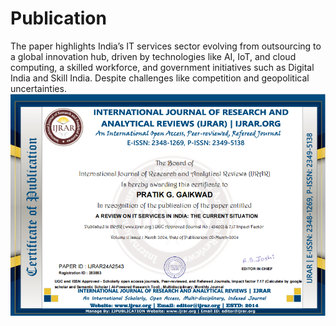 # Publication
The paper highlights India’s IT services sector evolving from outsourcing to a global innovation hub, driven by technologies like AI, IoT, and cloud computing, a skilled workforce, and government initiatives such as Digital India and Skill India. Despite challenges like competition and geopolitical uncertainties.
![My Certification ](certification_page.png)

